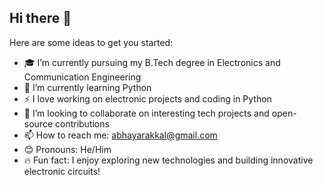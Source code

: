 ## Hi there 👋

<!--
**abhayarakkal/abhayarakkal** is a ✨ _special_ ✨ repository because its `README.md` (this file) appears on your GitHub profile.
-->

Here are some ideas to get you started:

- 🎓 I’m currently pursuing my B.Tech degree in Electronics and Communication Engineering  
- 🐍 I’m currently learning Python  
- ⚡ I love working on electronic projects and coding in Python  
- 🤝 I’m looking to collaborate on interesting tech projects and open-source contributions  
- 📫 How to reach me: abhayarakkal@gmail.com  
- 😊 Pronouns: He/Him  
- 🔥 Fun fact: I enjoy exploring new technologies and building innovative electronic circuits!

